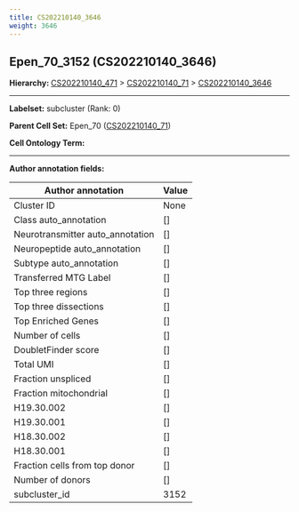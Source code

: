 ```yaml
---
title: CS202210140_3646
weight: 3646
---
```

## Epen_70_3152 (CS202210140_3646)
<b>Hierarchy: </b>
[CS202210140_471](cell_sets/CS202210140_471.md) >
[CS202210140_71](cell_sets/CS202210140_71.md) >
[CS202210140_3646](cell_sets/CS202210140_3646.md)

---


**Labelset:** subcluster (Rank: 0)

**Parent Cell Set:** Epen_70 ([CS202210140_71](cell_sets/CS202210140_71.md))



**Cell Ontology Term:** 

[MARKER GENES.]: #


---

[TRANSFERRED ANNOTATIONS.]: #


[AUTHOR ANNOTATION FIELDS.]: #


**Author annotation fields:**

| Author annotation | Value |
|-------------------|-------|
|Cluster ID|None|
|Class auto_annotation|[]|
|Neurotransmitter auto_annotation|[]|
|Neuropeptide auto_annotation|[]|
|Subtype auto_annotation|[]|
|Transferred MTG Label|[]|
|Top three regions|[]|
|Top three dissections|[]|
|Top Enriched Genes|[]|
|Number of cells|[]|
|DoubletFinder score|[]|
|Total UMI|[]|
|Fraction unspliced|[]|
|Fraction mitochondrial|[]|
|H19.30.002|[]|
|H19.30.001|[]|
|H18.30.002|[]|
|H18.30.001|[]|
|Fraction cells from top donor|[]|
|Number of donors|[]|
|subcluster_id|3152|
